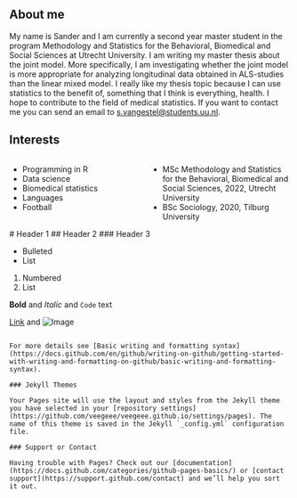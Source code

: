## About me
My name is Sander and I am currently a second year master student in the program Methodology and Statistics for the Behavioral, Biomedical and Social Sciences at Utrecht University. I am writing my master thesis about the joint model. More specifically, I am investigating whether the joint model is more appropriate for analyzing longitudinal data obtained in ALS-studies than the linear mixed model. I really like my thesis topic because I can use statistics to the benefit of, something that I think is everything, health. I hope to contribute to the field of medical statistics. If you want to contact me you can send an email to s.vangestel@students.uu.nl.

## Interests
<div>
  <div style="float:left; width: 50%">
<ul>
  <li>Programming in R</li>
  <li>Data science</li>
  <li>Biomedical statistics</li>
  <li>Languages</li>
  <li>Football</li>
</ul>
  </div>
  <div style="float:left; width: 50%">
<ul>
  <li>MSc Methodology and Statistics for the Behavioral, Biomedical and Social Sciences, 2022, Utrecht University</li>
  <li>BSc Sociology, 2020, Tilburg University</li>
</ul>
  </div>
  </div>
# Header 1
## Header 2
### Header 3

- Bulleted
- List

1. Numbered
2. List

**Bold** and _Italic_ and `Code` text

[Link](url) and ![Image](src)
```

For more details see [Basic writing and formatting syntax](https://docs.github.com/en/github/writing-on-github/getting-started-with-writing-and-formatting-on-github/basic-writing-and-formatting-syntax).

### Jekyll Themes

Your Pages site will use the layout and styles from the Jekyll theme you have selected in your [repository settings](https://github.com/veegeee/veegeee.github.io/settings/pages). The name of this theme is saved in the Jekyll `_config.yml` configuration file.

### Support or Contact

Having trouble with Pages? Check out our [documentation](https://docs.github.com/categories/github-pages-basics/) or [contact support](https://support.github.com/contact) and we’ll help you sort it out.
